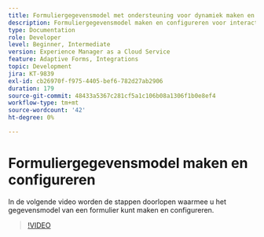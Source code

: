 ```yaml
---
title: Formuliergegevensmodel met ondersteuning voor dynamiek maken en configureren
description: Formuliergegevensmodel maken en configureren voor interactie met entiteiten in Microsoft Dynamics.
type: Documentation
role: Developer
level: Beginner, Intermediate
version: Experience Manager as a Cloud Service
feature: Adaptive Forms, Integrations
topic: Development
jira: KT-9839
exl-id: cb26970f-f975-4405-bef6-782d27ab2906
duration: 179
source-git-commit: 48433a5367c281cf5a1c106b08a1306f1b0e8ef4
workflow-type: tm+mt
source-wordcount: '42'
ht-degree: 0%

---
```


# Formuliergegevensmodel maken en configureren


In de volgende video worden de stappen doorlopen waarmee u het gegevensmodel van een formulier kunt maken en configureren.

>[!VIDEO](https://video.tv.adobe.com/v/340790?quality=12&learn=on)
